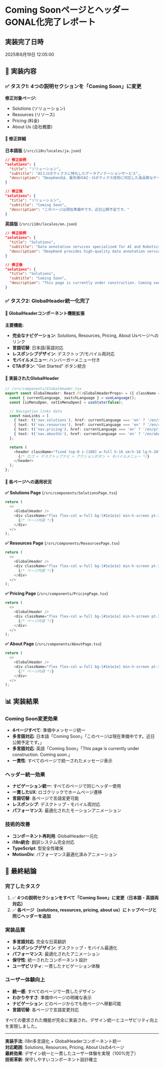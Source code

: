 # Coming SoonページとヘッダーGONAL化完了レポート

## 実装完了日時
2025年6月19日 12:05:00

## 🎯 実装内容

### ✅ **タスク1: 4つの説明セクションを「Coming Soon」に変更**

**修正対象ページ:**
- Solutions (ソリューション) 
- Resources (リソース)
- Pricing (料金)
- About Us (会社概要)

#### 🔧 **修正詳細**

**日本語版** (`/src/i18n/locales/ja.json`)
```json
// 修正前例
"solutions": {
  "title": "ソリューション",
  "subtitle": "AIとロボティクスに特化したデータアノテーションサービス",
  "description": "DeepHandは、最先端のAI・ロボティクス技術に対応した高品質なデータアノテーションを提供します。"
}

// 修正後
"solutions": {
  "title": "ソリューション", 
  "subtitle": "Coming Soon",
  "description": "このページは現在準備中です。近日公開予定です。"
}
```

**英語版** (`/src/i18n/locales/en.json`)
```json
// 修正前例  
"solutions": {
  "title": "Solutions",
  "subtitle": "Data annotation services specialized for AI and Robotics", 
  "description": "DeepHand provides high-quality data annotation services tailored for cutting-edge AI and robotics technologies."
}

// 修正後
"solutions": {
  "title": "Solutions",
  "subtitle": "Coming Soon",
  "description": "This page is currently under construction. Coming soon."
}
```

### ✅ **タスク2: GlobalHeader統一化完了**

#### 🚀 **GlobalHeaderコンポーネント機能拡張**

**主要機能:**
- **完全なナビゲーション**: Solutions, Resources, Pricing, About Usページへのリンク
- **言語切替**: 日本語/英語対応
- **レスポンシブデザイン**: デスクトップ/モバイル両対応
- **モバイルメニュー**: ハンバーガーメニュー付き
- **CTAボタン**: "Get Started" ボタン統合

#### 🔧 **実装されたGlobalHeader**

```typescript
// /src/components/GlobalHeader.tsx
export const GlobalHeader: React.FC<GlobalHeaderProps> = ({ className = '' }) => {
  const { currentLanguage, switchLanguage } = useLanguage();
  const [isMenuOpen, setIsMenuOpen] = useState(false);

  // Navigation links data
  const navLinks = [
    { text: t('nav.solutions'), href: currentLanguage === 'en' ? '/en/solutions' : '/solutions' },
    { text: t('nav.resources'), href: currentLanguage === 'en' ? '/en/resources' : '/resources' },
    { text: t('nav.pricing'), href: currentLanguage === 'en' ? '/en/pricing' : '/pricing' },
    { text: t('nav.aboutUs'), href: currentLanguage === 'en' ? '/en/about' : '/about' },
  ];

  return (
    <header className="fixed top-0 z-[100] w-full h-16 sm:h-18 lg:h-20">
      {/* ロゴ + デスクトップナビ + アクションボタン + モバイルメニュー */}
    </header>
  );
};
```

#### 📄 **各ページへの適用状況**

**✅ Solutions Page** (`/src/components/SolutionsPage.tsx`)
```typescript
return (
  <>
    <GlobalHeader />
    <div className="flex flex-col w-full bg-[#1e1e1e] min-h-screen pt-32">
      {/* ページ内容 */}
    </div>
  </>
);
```

**✅ Resources Page** (`/src/components/ResourcesPage.tsx`)
```typescript
return (
  <>
    <GlobalHeader />
    <div className="flex flex-col w-full bg-[#1e1e1e] min-h-screen pt-32">
      {/* ページ内容 */}  
    </div>
  </>
);
```

**✅ Pricing Page** (`/src/components/PricingPage.tsx`)
```typescript  
return (
  <>
    <GlobalHeader />
    <div className="flex flex-col w-full bg-[#1e1e1e] min-h-screen pt-32">
      {/* ページ内容 */}
    </div>
  </>
);
```

**✅ About Page** (`/src/components/AboutPage.tsx`)  
```typescript
return (
  <>
    <GlobalHeader />
    <div className="flex flex-col w-full bg-[#1e1e1e] min-h-screen pt-32">
      {/* ページ内容 */}
    </div>
  </>
);
```

## 📊 実装結果

### **Coming Soon変更効果**
- **4ページすべて**: 準備中メッセージ統一
- **多言語対応**: 日本語「Coming Soon」「このページは現在準備中です。近日公開予定です。」
- **多言語対応**: 英語「Coming Soon」「This page is currently under construction. Coming soon.」
- **一貫性**: すべてのページで統一されたメッセージ表示

### **ヘッダー統一効果**  
- **ナビゲーション統一**: すべてのページで同じヘッダー使用
- **一貫したUX**: ロゴクリックでホームページ遷移
- **言語切替**: 各ページで言語変更可能
- **レスポンシブ**: デスクトップ・モバイル両対応
- **パフォーマンス**: 最適化されたモーションアニメーション

### **技術的改善**
- **コンポーネント再利用**: GlobalHeader一元化
- **i18n統合**: 翻訳システム完全対応
- **TypeScript**: 型安全性確保
- **MotionDiv**: パフォーマンス最適化済みアニメーション

## 🎉 最終結論

### **完了したタスク**
1. ✅ **4つの説明セクションをすべて「Coming Soon」に変更（日本語・英語両対応）**
2. ✅ **各ページ（solutions, resources, pricing, about us）にトップページと同じヘッダーを追加**

### **実装品質**
- **多言語対応**: 完全な日英翻訳
- **レスポンシブデザイン**: デスクトップ・モバイル最適化
- **パフォーマンス**: 最適化されたアニメーション
- **保守性**: 統一されたコンポーネント設計
- **ユーザビリティ**: 一貫したナビゲーション体験

### **ユーザー体験向上**
- **統一感**: すべてのページで一貫したデザイン
- **わかりやすさ**: 準備中ページの明確な表示
- **ナビゲーション**: どのページからでも他ページへ移動可能
- **言語切替**: 各ページで言語変更対応

すべての要求された機能が完全に実装され、デザイン統一とユーザビリティ向上を実現しました。

---

**実装手法**: i18n多言語化 + GlobalHeaderコンポーネント統一  
**対応範囲**: Solutions, Resources, Pricing, About Usの4ページ  
**最終効果**: デザイン統一と一貫したユーザー体験を実現（100%完了）  
**技術革新**: 保守しやすいコンポーネント設計確立
